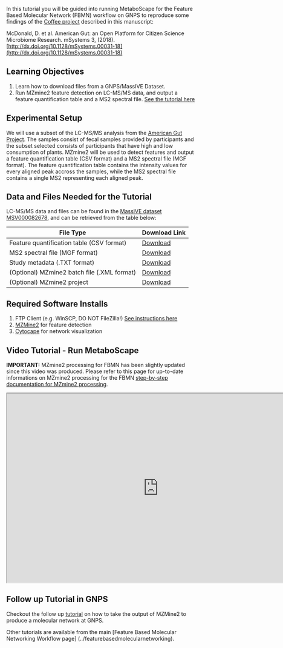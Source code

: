 
In this tutorial you will be guided into running MetaboScape for the Feature Based Molecular Network (FBMN) workflow on GNPS to reproduce some findings of the [Coffee project](http://humanfoodproject.com/americangut/) described in this manuscript:

McDonald, D. et al. American Gut: an Open Platform for Citizen Science Microbiome Research. mSystems 3, (2018). [http://dx.doi.org/10.1128/mSystems.00031-18](http://dx.doi.org/10.1128/mSystems.00031-18)


## Learning Objectives

1. Learn how to download files from a GNPS/MassIVE Dataset.
2. Run MZmine2 feature detection on LC-MS/MS data, and output a feature quantification table and a MS2 spectral file. [See the tutorial here](../featurebasedmolecularnetworking.md)

## Experimental Setup

We will use a subset of the LC-MS/MS analysis from the [American Gut Project](http://humanfoodproject.com/americangut/). The samples consist of fecal samples provided by participants and the subset selected consists of participants that have high and low consumption of plants. MZmine2 will be used to detect features and output a feature quantification table (CSV format) and a MS2 spectral file (MGF format). 
The feature quantification table contains the intensity values for every aligned peak accross the samples, while the MS2 spectral file contains a single MS2 representing each aligned peak.


## Data and Files Needed for the Tutorial

LC-MS/MS data and files can be found in the [MassIVE dataset MSV000082678](https://massive.ucsd.edu/ProteoSAFe/dataset.jsp?task=de2d18fd91804785bce8c225cc94a444), and can be retrieved from the table below:


|     File Type    | Download Link          |
| ------------- |------------- |
| Feature quantification table (CSV format) | [Download](ftp://massive.ucsd.edu/MSV000082678/updates/2018-08-02_lfnothias_4ee107d3/other/MZmine-GNPS_AG_test_featuretable.csv) |
| MS2 spectral file (MGF format) | [Download](ftp://massive.ucsd.edu/MSV000082678/updates/2018-08-02_lfnothias_4ee107d3/other/MZmine-GNPS_AG_test_GNPS.mgf) |
| Study metadata (.TXT format)| [Download](ftp://massive.ucsd.edu/MSV000082678/other/metadata_GNPS_table_AMG_key_ones_cleaned.txt) |
| (Optional) MZmine2 batch file (.XML format)| [Download](ftp://massive.ucsd.edu/MSV000082678/updates/2018-08-02_lfnothias_4ee107d3/other/qtof_batch_AG_training.xml) |
| (Optional) MZmine2 project| [Download](ftp://massive.ucsd.edu/MSV000082678/updates/2018-08-02_lfnothias_4ee107d3/other/MZmine-GNPS_AG_test.mzmine) |

## Required Software Installs

1. FTP Client (e.g. WinSCP, DO NOT FileZilla!) [See instructions here](http://proteomics.ucsd.edu/service/massive/documentation/submit-data/upload-data/)
2. [MZMine2](https://github.com/mzmine/mzmine2/releases) for feature detection
3. [Cytocape](http://www.cytoscape.org/download.php) for network visualization


## Video Tutorial - Run MetaboScape 

**IMPORTANT:** MZmine2 processing for FBMN has been slightly updated since this video was produced. Please refer to this page for up-to-date informations on MZmine2 processing for the FBMN [step-by-step documentation for MZmine2 processing](../featurebasedmolecularnetworking-with-mzmine2). 

<iframe width="800" height="500" src="https://www.youtube.com/embed/5jjMllbwD-U"> </iframe>

## Follow up Tutorial in GNPS

Checkout the follow up [tutorial](featurebasedgnps.md) on how to take the output of MZMine2 to produce a molecular network at GNPS.

Other tutorials are available from the main [Feature Based Molecular Networking Workflow page] (../featurebasedmolecularnetworking). 
